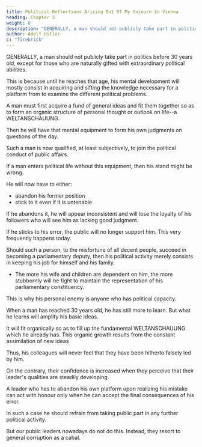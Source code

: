 ```yaml
---
title: Political Reflections Arising Out Of My Sojourn In Vienna
heading: Chapter 3
weight: 8
description: "GENERALLY, a man should not publicly take part in politics before 30 years old"
author: Adolf Hitler
c: "firebrick"
---
```




GENERALLY, a man should not publicly take part in politics before 30 years old, except for those who are naturally gifted with extraordinary political abilities.

This is because until he reaches that age, his mental development will mostly consist in acquiring and sifting the knowledge necessary for a platform from to examine the different political problems.

 <!-- that arise from day to day and be able to adopt a definite attitude towards each.  -->

A man must first acquire a fund of general ideas and fit them together so as to form an organic structure of personal thought or outlook on life--a WELTANSCHAUUNG. 

Then he will have that mental equipment to form his own judgments on questions of the day.

<!-- He will have acquired those qualities that are necessary for consistency and steadfastness in the
formation of political opinions.  -->

Such a man is now qualified, at least subjectively, to join the political conduct of public affairs.

If a man enters political life without this equipment, then his stand might be wrong.

<!--  In the first place, he may find during
the course of events that the stand which he originally took in regard to some essential
question was wrong.  -->

He will now have to either:
- abandon his former position
- stick to it even if it is untenable

<!-- against his better knowledge and riper wisdom and after his reason and convictions have already proved it .  -->

If he abandons it, he will appear inconsistent and will lose the loyalty of his followers who will see him as lacking good judgment.

 <!-- to remain as loyal to his leadership as they were before.  -->

<!-- And, as regards the followers themselves, they may easily look upon their leader's change of policy as showing a lack
of judgment inherent in his character. 

Moreover, the change must cause in them a certain feeling of discomfiture VIS-À-VIS those whom the leader formerly opposed.  -->

If he sticks to his error, the public will no longer support him. This very frequently happens today.

<!-- --then public pronouncements of the leader have no longer his personal persuasion to support them. And the more that is the case the defence of his cause will be all the more hollow and superficial. 

He now descends to the adoption of vulgar means in his defence. While he himself no longer dreams seriously of standing by his political protestations to the last--for no man will die in defence of something in which he does not believe--he
makes increasing demands on his followers. 

The greater be the measure of his own insincerity, the more unfortunate and inconsiderate become his claims on his party
adherents. Finally, he throws aside the last vestiges of true leadership and begins to
play politics. This means that he becomes one of those whose only consistency is their
inconsistency, associated with overbearing insolence and oftentimes an artful
mendacity developed to a shamelessly high degree. -->

Should such a person, to the misfortune of all decent people, succeed in becoming a parliamentary deputy, then his  political activity merely consists in keeping his job for himself and his family. 
- The more his wife and children are dependent on him, the more stubbornly will he fight to maintain the
representation of his parliamentary constituency. 

This is why his personal enemy is anyone who has political capacity. 

<!-- In every new movement he will apprehend the possible beginning of his own downfall. And everyone who is a better man than himself will appear to him in the light of a menace. 

I shall subsequently deal more fully with the problem to which this kind of parliamentary vermin give rise. -->

When a man has reached 30 years old, he has still more to learn. But what he learns will amplify his basic ideas.

It will fit organically so as to fill up the fundamental WELTANSCHAUUNG which he already has. This organic growth results from the constant assimilation of new ideas

<!-- What he learns anew will not imply the abandonment of principles already held, but rather a deeper
knowledge of those principles.  -->

Thus, his colleagues will never feel that they have been hitherto falsely led by him. 

On the contrary, their confidence is increased when they perceive that their leader's qualities are steadily developing.

 <!-- along the lines of an ; so that the followers look upon this process as signifying an enrichment of the doctrines in which they themselves believe, in their eyes every such development is a new witness to the correctness of that whole body of opinion which has hitherto been held. -->

A leader who has to abandon his own platform upon realizing his mistake can act with honour only when he can accept the final consequences of his error. 

In such a case he should refrain from taking public part in any further political activity.

<!-- Having once gone astray on essential things he may possibly go astray a second time. But, anyhow, he has no right whatsoever to expect or demand that his fellow citizens should continue to give him their support.  -->

<!-- How little such a line of conduct commends itself to  -->

But our public leaders nowadays do not do this. Instead, they resort to general corruption as a cabal.

 <!-- prevalent among the cabal which at the present moment feels itself called to political leadership.  -->

<!-- In the whole cabal there is scarcely one who is properly equipped for this task. -->

<!-- Although in those days I used to give more time than most others to the consideration of political question, yet I carefully refrained from taking an open part in politics. 

Only to a small circle did I speak of those things which agitated my mind or were the cause of constant preoccupation for me.  -->


